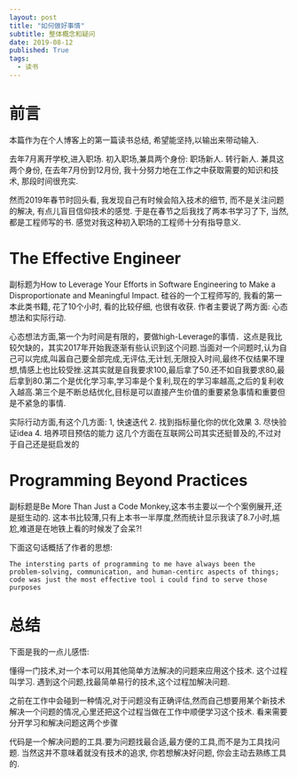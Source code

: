 ```yaml
---
layout: post
title: "如何做好事情"
subtitle: 整体概念和疑问
date: 2019-08-12
published: True
tags:
  - 读书
---
```


# 前言
本篇作为在个人博客上的第一篇读书总结, 希望能坚持,以输出来带动输入.

去年7月离开学校,进入职场. 初入职场,兼具两个身份: 职场新人. 转行新人. 兼具这两个身份, 在去年7月份到12月份, 我十分努力地在工作之中获取需要的知识和技术, 那段时间很充实.

然而2019年春节时回头看, 我发现自己有时候会陷入技术的细节, 而不是关注问题的解决, 有点儿盲目信仰技术的感觉. 于是在春节之后我找了两本书学习了下, 当然, 都是工程师写的书. 感觉对我这种初入职场的工程师十分有指导意义.
<!-- 火星救援中主人公发挥geek精神, 幽默而又出色的解决问题的形象对我影响深刻.  -->
# The Effective Engineer
副标题为How to Leverage Your Efforts in Software Engineering to Make a Disproportionate and Meaningful Impact. 硅谷的一个工程师写的, 我看的第一本此类书籍, 花了10个小时, 看的比较仔细, 也很有收获. 作者主要说了两方面: 心态想法和实际行动.

心态想法方面,第一个为时间是有限的，要做high-Leverage的事情．这点是我比较欠缺的，其实2017年开始我逐渐有些认识到这个问题.当面对一个问题时,认为自己可以完成,叫嚣自己要全部完成,无评估,无计划,无限投入时间,最终不仅结果不理想,情感上也比较受挫.这其实就是自我要求100,最后拿了50.还不如自我要求80,最后拿到80.第二个是优化学习率,学习率是个复利,现在的学习率越高,之后的复利收入越高.第三个是不断总结优化,目标是可以直接产生价值的重要紧急事情和重要但是不紧急的事情.

实际行动方面,有这个几方面:
1, 快速迭代
2. 找到指标量化你的优化效果
3. 尽快验证idea
4. 培养项目预估的能力
这几个方面在互联网公司其实还挺普及的,不过对于自己还是挺启发的

# Programming Beyond Practices
副标题是Be More Than Just a Code Monkey,这本书主要以一个个案例展开,还是挺生动的. 这本书比较薄,只有上本书一半厚度,然而统计显示我读了8.7小时,尴尬,难道是在地铁上看的时候发了会呆?!

下面这句话概括了作者的思想:
```
The intersting parts of programming to me have always been the problem-solving, communication, and human-centirc aspects of things; code was just the most effective tool i could find to serve those purposes
```

# 总结
下面是我的一点儿感悟:

懂得一门技术,对一个本可以用其他简单方法解决的问题来应用这个技术. 这个过程叫学习.
遇到这个问题,找最简单易行的技术,这个过程加解决问题.

之前在工作中会碰到一种情况,对于问题没有正确评估,然而自己想要用某个新技术解决一个问题的情况,心里还把这个过程当做在工作中顺便学习这个技术. 看来需要分开学习和解决问题这两个步骤

代码是一个解决问题的工具.要为问题找最合适,最方便的工具,而不是为工具找问题. 当然这并不意味着就没有技术的追求, 你若想解决好问题, 你会主动去熟练工具的.
